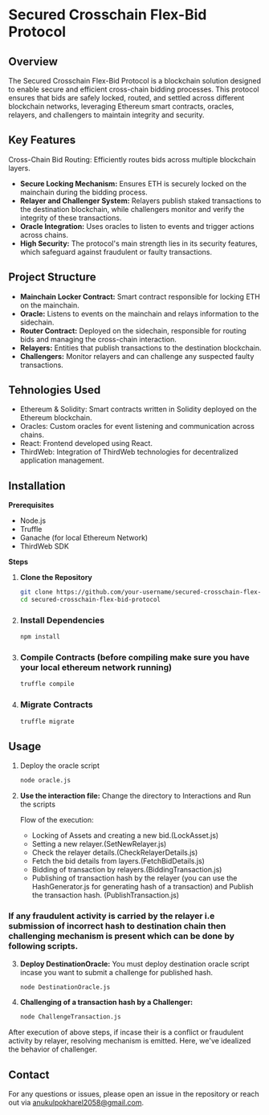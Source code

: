 # Secured Crosschain Flex-Bid Protocol



## Overview
The Secured Crosschain Flex-Bid Protocol is a blockchain solution designed to enable secure and efficient cross-chain bidding processes. This protocol ensures that bids are safely locked, routed, and settled across different blockchain networks, leveraging Ethereum smart contracts, oracles, relayers, and challengers to maintain integrity and security.



## Key Features

Cross-Chain Bid Routing: Efficiently routes bids across multiple blockchain layers.

+ **Secure Locking Mechanism:** Ensures ETH is securely locked on the mainchain during the bidding process.
+ **Relayer and Challenger System:** Relayers publish staked transactions to the destination blockchain, while challengers monitor and verify the integrity of these transactions.
+ **Oracle Integration:** Uses oracles to listen to events and trigger actions across chains.
+ **High Security:** The protocol's main strength lies in its security features, which safeguard against fraudulent or faulty transactions.

## Project Structure
+ **Mainchain Locker Contract:** Smart contract responsible for locking ETH on the mainchain.
+ **Oracle:** Listens to events on the mainchain and relays information to the sidechain.
+ **Router Contract:** Deployed on the sidechain, responsible for routing bids and managing the cross-chain interaction.
+ **Relayers:** Entities that publish transactions to the destination blockchain.
+ **Challengers:** Monitor relayers and can challenge any suspected faulty transactions.


## Tehnologies Used

+ Ethereum & Solidity: Smart contracts written in Solidity deployed on the Ethereum blockchain.
+ Oracles: Custom oracles for event listening and communication across chains.
+ React: Frontend developed using React.
+ ThirdWeb: Integration of ThirdWeb technologies for decentralized application management.

## Installation
**Prerequisites**
+ Node.js
+ Truffle
+ Ganache (for local Ethereum Network)
+ ThirdWeb SDK

**Steps**
1. **Clone the Repository**
   ```bash
   git clone https://github.com/your-username/secured-crosschain-flex-bid-protocol.git
   cd secured-crosschain-flex-bid-protocol

2. ### Install Dependencies
   ```bash
   npm install
3. ### Compile Contracts (before compiling make sure you have your local ethereum network running)
   ```bash
   truffle compile
4. ### Migrate Contracts
   ```bash
   truffle migrate

## Usage
1. Deploy the oracle script

   ```bash
   node oracle.js
2. **Use the interaction file:**  Change the directory to Interactions and Run the scripts 
   
   Flow of the execution:
   + Locking of Assets and creating a new bid.(LockAsset.js)
   + Setting a new relayer.(SetNewRelayer.js)
   + Check the relayer details.(CheckRelayerDetails.js)
   + Fetch the bid details from layers.(FetchBidDetails.js)
   + Bidding of transaction by relayers.(BiddingTransaction.js)
   + Publishing of transaction hash by the relayer (you can use the HashGenerator.js for generating hash of a transaction) and Publish the transaction hash. (PublishTransaction.js)

### If any fraudulent activity is carried by the relayer i.e submission of incorrect hash to destination chain then challenging mechanism is present which can be done by following scripts.

3. **Deploy DestinationOracle:** You must deploy destination oracle script incase you want to submit a challenge for published hash.

   ```bash
   node DestinationOracle.js
4. **Challenging of a transaction hash by a Challenger:**
   
   ```bash
   node ChallengeTransaction.js

After execution of above steps, if incase their is a conflict or fraudulent activity by relayer, resolving mechanism is emitted. Here, we've idealized the behavior of challenger.

## Contact
For any questions or issues, please open an issue in the repository or reach out via anukulpokharel2058@gmail.com.




